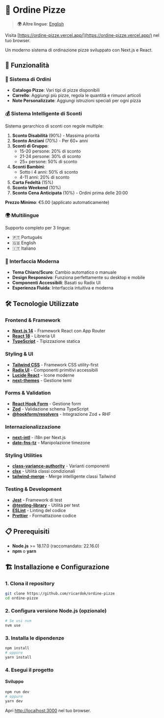# 🍕 Ordine Pizze

> **🌍 Altre lingue**: [English](README.md)

Visita [https://ordine-pizze.vercel.app/](https://ordine-pizze.vercel.app/) nel tuo browser.

Un moderno sistema di ordinazione pizze sviluppato con Next.js e React.

## 🚀 Funzionalità

### 🛒 Sistema di Ordini
- **Catalogo Pizze**: Vari tipi di pizze disponibili
- **Carrello**: Aggiungi più pizze, regola le quantità e rimuovi articoli
- **Note Personalizzate**: Aggiungi istruzioni speciali per ogni pizza

### 💰 Sistema Intelligente di Sconti
Sistema gerarchico di sconti con regole multiple:

1. **Sconto Disabilità** (90%) - Massima priorità
2. **Sconto Anziani** (70%) - Per 60+ anni
3. **Sconti di Gruppo**:
   - 15-20 persone: 20% di sconto
   - 21-24 persone: 30% di sconto
   - 25+ persone: 50% di sconto
4. **Sconti Bambini**:
   - Sotto i 4 anni: 50% di sconto
   - 4-11 anni: 20% di sconto
5. **Carta Fedeltà** (15%)
6. **Sconto Weekend** (10%)
7. **Sconto Cena Anticipata** (10%) - Ordini prima delle 20:00

**Prezzo Minimo**: €5.00 (applicato automaticamente)

### 🌍 Multilingue
Supporto completo per 3 lingue:
- 🇵🇹 Português
- 🇬🇧 English  
- 🇮🇹 Italiano

### 🎨 Interfaccia Moderna
- **Tema Chiaro/Scuro**: Cambio automatico o manuale
- **Design Responsivo**: Funziona perfettamente su desktop e mobile
- **Componenti Accessibili**: Basati su Radix UI
- **Esperienza Fluida**: Interfaccia intuitiva e moderna

## 🛠️ Tecnologie Utilizzate

### Frontend & Framework
- **[Next.js 14](https://nextjs.org/)** - Framework React con App Router
- **[React 18](https://react.dev/)** - Libreria UI
- **[TypeScript](https://www.typescriptlang.org/)** - Tipizzazione statica

### Styling & UI
- **[Tailwind CSS](https://tailwindcss.com/)** - Framework CSS utility-first
- **[Radix UI](https://www.radix-ui.com/)** - Componenti primitivi accessibili
- **[Lucide React](https://lucide.dev/)** - Icone moderne
- **[next-themes](https://github.com/pacocoursey/next-themes)** - Gestione temi

### Forms & Validation
- **[React Hook Form](https://react-hook-form.com/)** - Gestione form
- **[Zod](https://zod.dev/)** - Validazione schema TypeScript
- **[@hookform/resolvers](https://github.com/react-hook-form/resolvers)** - Integrazione Zod + RHF

### Internazionalizzazione
- **[next-intl](https://next-intl-docs.vercel.app/)** - i18n per Next.js
- **[date-fns-tz](https://github.com/marnusw/date-fns-tz)** - Manipolazione timezone

### Styling Utilities
- **[class-variance-authority](https://cva.style/)** - Varianti componenti
- **[clsx](https://github.com/lukeed/clsx)** - Utilità classi condizionali
- **[tailwind-merge](https://github.com/dcastil/tailwind-merge)** - Merge intelligente classi Tailwind

### Testing & Development
- **[Jest](https://jestjs.io/)** - Framework di test
- **[@testing-library](https://testing-library.com/)** - Utilità per test
- **[ESLint](https://eslint.org/)** - Linting del codice
- **[Prettier](https://prettier.io/)** - Formattazione codice

## 📋 Prerequisiti

- **Node.js** >= 18.17.0 (raccomandato: 22.16.0)
- **npm** o **yarn**

## 🏗️ Installazione e Configurazione

### 1. Clona il repository
```bash
git clone https://github.com/ricardok/ordine-pizze
cd ordine-pizze
```

### 2. Configura versione Node.js (opzionale)
```bash
# Se usi nvm
nvm use
```

### 3. Installa le dipendenze
```bash
npm install
# oppure
yarn install
```

### 4. Esegui il progetto

#### Sviluppo
```bash
npm run dev
# oppure
yarn dev
```

Apri [http://localhost:3000](http://localhost:3000) nel tuo browser. 